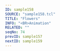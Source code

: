```yaml
---
ID: sample158
SOURCE: "sample158.tcl"
TITLE: "Flowers"
INFO: "<BR>Animation"
RELATED: ""
seqNo: 74
prevID: sample157
nextID: sample159
---
```

